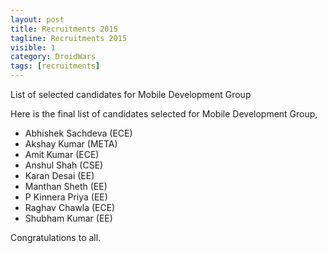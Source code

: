 ```yaml
---
layout: post
title: Recruitments 2015
tagline: Recruitments 2015
visible: 1
category: DroidWars
tags: [recruitments]
---
```


List of selected candidates for Mobile Development Group

Here is the final list of candidates selected for Mobile Development Group,

- Abhishek Sachdeva (ECE)
- Akshay Kumar (META)
- Amit Kumar (ECE)
- Anshul Shah (CSE)
- Karan Desai (EE)
- Manthan Sheth (EE)
- P Kinnera Priya (EE)
- Raghav Chawla (ECE)
- Shubham Kumar (EE)

Congratulations to all.

